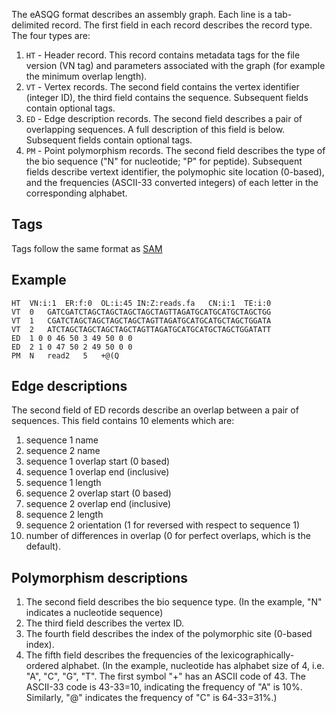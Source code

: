 The eASQG format describes an assembly graph. Each line is a tab-delimited record. The first field in each record describes the record type. The four types are:

1. `HT` - Header record. This record contains metadata tags for the file version (VN tag) and parameters associated with the graph (for example the minimum overlap length).
2. `VT` - Vertex records. The second field contains the vertex identifier (integer ID), the third field contains the sequence. Subsequent fields contain optional tags.
3. `ED` - Edge description records. The second field describes a pair of overlapping sequences. A full description of this field is below. Subsequent fields contain optional tags.
4. `PM` - Point polymorphism records. The second field describes the type of the bio sequence ("N" for nucleotide; "P" for peptide). Subsequent fields describe vertext identifier, the polymophic site location (0-based), and the frequencies (ASCII-33 converted integers) of each letter in the corresponding alphabet.
 
## Tags

Tags follow the same format as [SAM](http://samtools.sourceforge.net/SAMv1.pdf)

## Example

    HT	VN:i:1	ER:f:0	OL:i:45	IN:Z:reads.fa	CN:i:1	TE:i:0
    VT	0	GATCGATCTAGCTAGCTAGCTAGCTAGTTAGATGCATGCATGCTAGCTGG
    VT	1	CGATCTAGCTAGCTAGCTAGCTAGTTAGATGCATGCATGCTAGCTGGATA
    VT	2	ATCTAGCTAGCTAGCTAGCTAGTTAGATGCATGCATGCTAGCTGGATATT
    ED	1 0 0 46 50 3 49 50 0 0
    ED	2 1 0 47 50 2 49 50 0 0
    PM	N	read2	5	+@(Q

## Edge descriptions

The second field of ED records describe an overlap between a pair of sequences. This field contains 10 elements which are:

1. sequence 1 name
2. sequence 2 name
3. sequence 1 overlap start (0 based)
4. sequence 1 overlap end (inclusive)
5. sequence 1 length
6. sequence 2 overlap start (0 based)
7. sequence 2 overlap end (inclusive)
8. sequence 2 length
9. sequence 2 orientation (1 for reversed with respect to sequence 1)
10. number of differences in overlap  (0 for perfect overlaps, which is the default).

## Polymorphism descriptions

1. The second field describes the bio sequence type. (In the example, "N" indicates a nucleotide sequence)
2. The third field describes the vertex ID.
3. The fourth field describes the index of the polymorphic site (0-based index).
4. The fifth field describes the frequencies of the lexicographically-ordered alphabet. (In the example, nucleotide has alphabet size of 4, i.e. "A", "C", "G", "T". The first symbol "+" has an ASCII code of 43. The ASCII-33 code is 43-33=10, indicating the frequency of "A" is 10%. Similarly, "@" indicates the frequency of "C" is 64-33=31%.)

